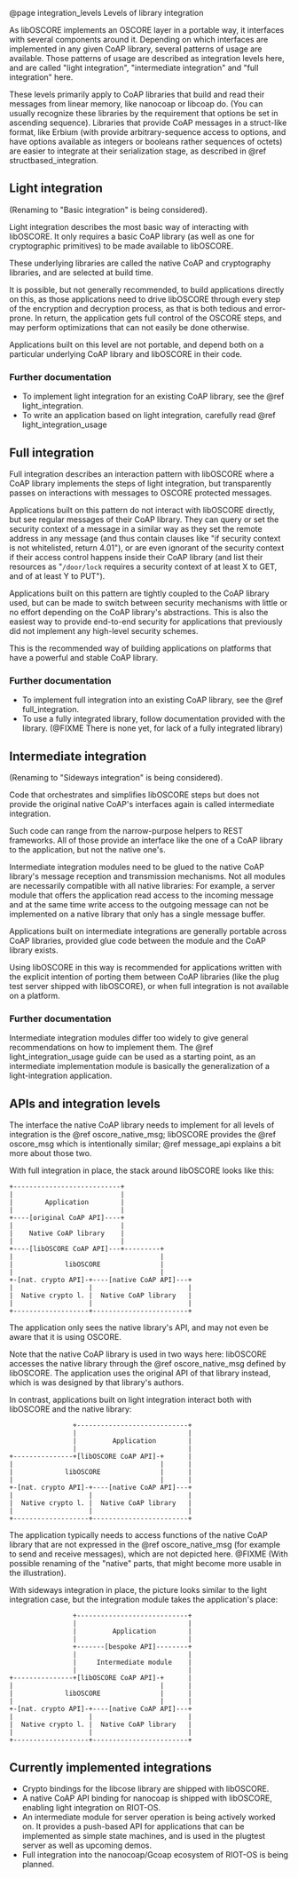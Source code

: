 @page integration_levels Levels of library integration

As libOSCORE implements an OSCORE layer in a portable way,
it interfaces with several components around it.
Depending on which interfaces are implemented in any given CoAP library,
several patterns of usage are available.
Those patterns of usage are described as integration levels here,
and are called "light integration", "intermediate integration" and "full integration" here.

These levels primarily apply to CoAP libraries that build and read their messages from linear memory,
like nanocoap or libcoap do.
(You can usually recognize these libraries by the requirement that options be set in ascending sequence).
Libraries that provide CoAP messages in a struct-like format, like Erbium
(with provide arbitrary-sequence access to options, and have options available as integers or booleans rather sequences of octets)
are easier to integrate at their serialization stage, as described in @ref structbased_integration.

Light integration
-----------------

(Renaming to "Basic integration" is being considered).

Light integration describes the most basic way of interacting with libOSCORE.
It only requires a basic CoAP library
(as well as one for cryptographic primitives)
to be made available to libOSCORE.

These underlying libraries are called the native CoAP and cryptography libraries,
and are selected at build time.

It is possible, but not generally recommended, to build applications directly on this,
as those applications need to drive libOSCORE through every step of the encryption and decryption process,
as that is both tedious and error-prone.
In return, the application gets full control of the OSCORE steps,
and may perform optimizations that can not easily be done otherwise.

Applications built on this level are not portable,
and depend both on a particular underlying CoAP library and libOSCORE in their code.

### Further documentation

* To implement light integration for an existing CoAP library, see the @ref light_integration.
* To write an application based on light integration, carefully read @ref light_integration_usage

Full integration
----------------

Full integration describes an interaction pattern with libOSCORE
where a CoAP library implements the steps of light integration,
but transparently passes on interactions with messages to OSCORE protected messages.

Applications built on this pattern do not interact with libOSCORE directly,
but see regular messages of their CoAP library.
They can query or set the security context of a message
in a similar way as they set the remote address in any message
(and thus contain clauses like "if security context is not whitelisted, return 4.01"),
or are even ignorant of the security context if their access control happens inside their CoAP library
(and list their resources as "`/door/lock` requires a security context of at least X to GET, and of at least Y to PUT").

Applications built on this pattern are tightly coupled to the CoAP library used,
but can be made to switch between security mechanisms with little or no effort
depending on the CoAP library's abstractions.
This is also the easiest way to provide end-to-end security
for applications that previously did not implement any high-level security schemes.

This is the recommended way of building applications
on platforms that have a powerful and stable CoAP library.

### Further documentation

* To implement full integration into an existing CoAP library, see the @ref full_integration.
* To use a fully integrated library, follow documentation provided with the library. (@FIXME There is none yet, for lack of a fully integrated library)

Intermediate integration
------------------------

(Renaming to "Sideways integration" is being considered).

Code that orchestrates and simplifies libOSCORE steps
but does not provide the original native CoAP's interfaces again
is called intermediate integration.

Such code can range from the narrow-purpose helpers to REST frameworks.
All of those provide an interface like the one of a CoAP library to the application,
but not the native one's.

Intermediate integration modules need to be glued to the native CoAP library's message reception and transmission mechanisms.
Not all modules are necessarily compatible with all native libraries:
For example, a server module that offers the application read access to the incoming message
and at the same time write access to the outgoing message
can not be implemented on a native library that only has a single message buffer.

Applications built on intermediate integrations are generally portable across CoAP libraries,
provided glue code between the module and the CoAP library exists.

Using libOSCORE in this way is recommended for applications written with the explicit intention of porting them between CoAP libraries (like the plug test server shipped with libOSCORE),
or when full integration is not available on a platform.

### Further documentation

Intermediate integration modules differ too widely to give general recommendations on how to implement them.
The @ref light_integration_usage guide can be used as a starting point, as an intermediate implementation module is basically the generalization of a light-integration application.

APIs and integration levels
---------------------------

The interface the native CoAP library needs to implement for all levels of integration
is the @ref oscore_native_msg;
libOSCORE provides the @ref oscore_msg which is intentionally similar;
@ref message_api explains a bit more about those two.

With full integration in place, the stack around libOSCORE looks like this:

    +---------------------------+
    |                           |
    |        Application        |
    |                           |
    +----[original CoAP API]----+
    |                           |
    |    Native CoAP library    |
    |                           |
    +----[libOSCORE CoAP API]---+---------+
    |                                     |
    |             libOSCORE               |
    |                                     |
    +-[nat. crypto API]-+----[native CoAP API]---+
    |                   |                        |
    |  Native crypto l. |  Native CoAP library   |
    |                   |                        |
    +-------------------+------------------------+

The application only sees the native library's API,
and may not even be aware that it is using OSCORE.

Note that the native CoAP library is used in two ways here:
libOSCORE accesses the native library through the @ref oscore_native_msg defined by libOSCORE.
The application uses the original API of that library instead, which is was designed by that library's authors.

In contrast, applications built on light integration interact both with libOSCORE and the native library:

                    +----------------------------+
                    |                            |
                    |         Application        |
                    |                            |
    +---------------+[libOSCORE CoAP API]-+      |
    |                                     |      |
    |             libOSCORE               |      |
    |                                     |      |
    +-[nat. crypto API]-+----[native CoAP API]---+
    |                   |                        |
    |  Native crypto l. |  Native CoAP library   |
    |                   |                        |
    +-------------------+------------------------+

The application typically needs to access functions of the native CoAP library that are not expressed in the @ref oscore_native_msg
(for example to send and receive messages), which are not depicted here.
@FIXME (With possible renaming of the "native" parts, that might become more usable in the illustration).

With sideways integration in place, the picture looks similar to the light integration case,
but the integration module takes the application's place:

                    +----------------------------+
                    |                            |
                    |         Application        |
                    |                            |
                    +-------[bespoke API]--------+
                    |                            |
                    |     Intermediate module    |
                    |                            |
    +---------------+[libOSCORE CoAP API]-+      |
    |                                     |      |
    |             libOSCORE               |      |
    |                                     |      |
    +-[nat. crypto API]-+----[native CoAP API]---+
    |                   |                        |
    |  Native crypto l. |  Native CoAP library   |
    |                   |                        |
    +-------------------+------------------------+

Currently implemented integrations
----------------------------------

* Crypto bindings for the libcose library are shipped with libOSCORE.
* A native CoAP API binding for nanocoap is shipped with libOSCORE,
  enabling light integration on RIOT-OS.
* An intermediate module for server operation is being actively worked on.
  It provides a push-based API for applications that can be implemented as simple state machines,
  and is used in the plugtest server as well as upcoming demos.
* Full integration into the nanocoap/Gcoap ecosystem of RIOT-OS is being planned.
